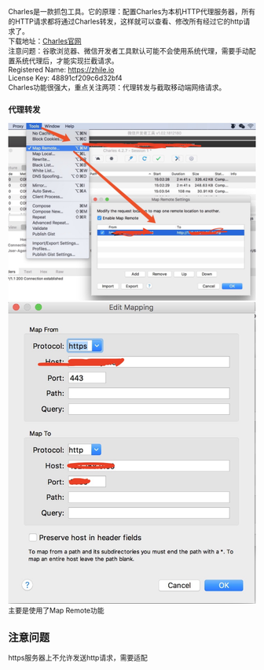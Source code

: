 
Charles是一款抓包工具。它的原理：配置Charles为本机HTTP代理服务器，所有的HTTP请求都将通过Charles转发，这样就可以查看、修改所有经过它的http请求了。  
下载地址：[Charles官网](https://www.charlesproxy.com/)  
注意问题：谷歌浏览器、微信开发者工具默认可能不会使用系统代理，需要手动配置系统代理后，才能实现拦截请求。  
Registered Name: https://zhile.io  
License Key: 48891cf209c6d32bf4  
Charles功能很强大，重点关注两项：代理转发与截取移动端网络请求。  
### 代理转发
![代理设置](https://github.com/starsworld/blog/blob/master/image/1.jpeg) 
![转发设置](https://github.com/starsworld/blog/blob/master/image/2.jpeg)
主要是使用了Map Remote功能
## 注意问题
https服务器上不允许发送http请求，需要适配